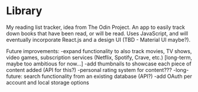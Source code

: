 # Library
My reading list tracker, idea from The Odin Project.
An app to easily track down books that have been read, or will be read. Uses JavaScript, and will eventually incorporate React.js and a design UI (TBD - Material UI maybe?).

Future improvements: 
-expand functionality to also track movies, TV shows, video games, subscription services (Netflix, Spotify, Crave, etc.) [long-term, maybe too ambitious for now...]
-add thumbnails to showcase each piece of content added (API for this?)
-personal rating system for content???
-long-future: search functionality from an existing database (API?)
-add OAuth per account and local storage options
